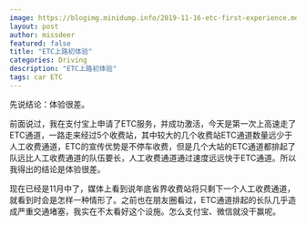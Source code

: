 ```yaml
---
image: https://blogimg.minidump.info/2019-11-16-etc-first-experience.md
layout: post
author: missdeer
featured: false
title: "ETC上路初体验"
categories: Driving
description: "ETC上路初体验"
tags: car ETC
---
```


先说结论：体验很差。

前面说过，我在支付宝上申请了ETC服务，并成功激活，今天是第一次上高速走了ETC通道，一路走来经过5个收费站，其中较大的几个收费站ETC通道数量远少于人工收费通道，ETC的宣传优势是不停车收费，但是几个大站的ETC通道都排起了队远比人工收费通道的队伍要长，人工收费通道通过速度远远快于ETC通道。所以我得出的结论是体验很差。

现在已经是11月中了，媒体上看到说年底省界收费站将只剩下一个人工收费通道，就看到时会是怎样一种情形了。之前也在朋友圈看过，ETC通道排起的长队几乎造成严重交通堵塞，我实在不太看好这个设施。怎么支付宝、微信就没干赢呢。